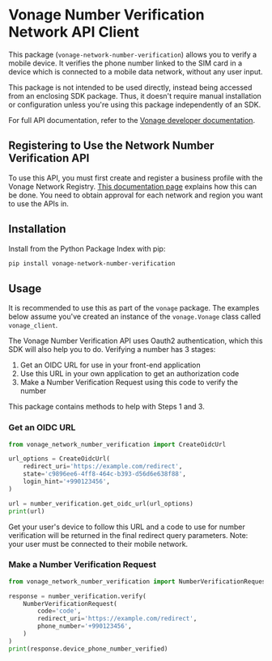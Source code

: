 # Vonage Number Verification Network API Client

This package (`vonage-network-number-verification`) allows you to verify a mobile device. It verifies the phone number linked to the SIM card in a device which is connected to a mobile data network, without any user input.

This package is not intended to be used directly, instead being accessed from an enclosing SDK package. Thus, it doesn't require manual installation or configuration unless you're using this package independently of an SDK.

For full API documentation, refer to the [Vonage developer documentation](https://developer.vonage.com).

## Registering to Use the Network Number Verification API

To use this API, you must first create and register a business profile with the Vonage Network Registry. [This documentation page](https://developer.vonage.com/en/getting-started-network/registration) explains how this can be done. You need to obtain approval for each network and region you want to use the APIs in.

## Installation

Install from the Python Package Index with pip:

```bash
pip install vonage-network-number-verification
```

## Usage

It is recommended to use this as part of the `vonage` package. The examples below assume you've created an instance of the `vonage.Vonage` class called `vonage_client`.

The Vonage Number Verification API uses Oauth2 authentication, which this SDK will also help you to do. Verifying a number has 3 stages:

1. Get an OIDC URL for use in your front-end application
2. Use this URL in your own application to get an authorization code
3. Make a Number Verification Request using this code to verify the number

This package contains methods to help with Steps 1 and 3.

### Get an OIDC URL

```python
from vonage_network_number_verification import CreateOidcUrl

url_options = CreateOidcUrl(
    redirect_uri='https://example.com/redirect',
    state='c9896ee6-4ff8-464c-b393-d56d6e638f88',
    login_hint='+990123456',
)

url = number_verification.get_oidc_url(url_options)
print(url)
```

Get your user's device to follow this URL and a code to use for number verification will be returned in the final redirect query parameters. Note: your user must be connected to their mobile network.

### Make a Number Verification Request

```python
from vonage_network_number_verification import NumberVerificationRequest

response = number_verification.verify(
    NumberVerificationRequest(
        code='code',
        redirect_uri='https://example.com/redirect',
        phone_number='+990123456',
    )
)
print(response.device_phone_number_verified)
```